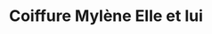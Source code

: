 ---
title: "Coiffure Mylène Elle et lui"
url: /montreal/coiffure-mylene-elle-et-lui/
shop: Friseur
---